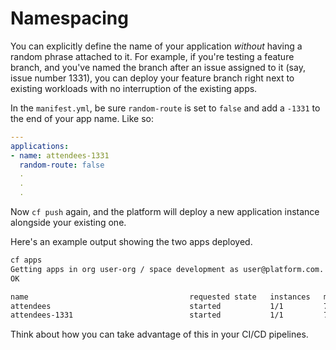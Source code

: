 # Namespacing

You can explicitly define the name of your application _without_ having a random phrase attached to it. For example, if you're testing a feature branch, and you've named the branch after an issue assigned to it (say, issue number 1331), you can deploy your feature branch right next to existing workloads with no interruption of the existing apps.

In the `manifest.yml`, be sure `random-route` is set to `false` and add a `-1331` to the end of your app name. Like so:

```yml
---
applications:
- name: attendees-1331
  random-route: false
  .
  .
  .
```

Now `cf push` again, and the platform will deploy a new application instance alongside your existing one. 

Here's an example output showing the two apps deployed.

```sh
cf apps
Getting apps in org user-org / space development as user@platform.com...
OK

name                                    requested state   instances   memory   disk   urls
attendees                               started           1/1         768M     1G     attendees.cfapps.io
attendees-1331                          started           1/1         768M     1G     attendees-1331.cfapps.io


```

Think about how you can take advantage of this in your CI/CD pipelines.
